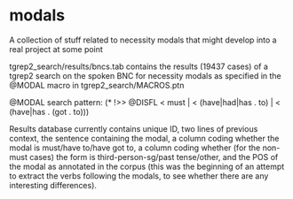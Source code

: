 modals
======

A collection of stuff related to necessity modals that might develop into a real project at some point

tgrep2_search/results/bncs.tab contains the results (19437 cases) of a tgrep2 search on the spoken BNC for necessity modals as specified in the @MODAL macro in tgrep2_search/MACROS.ptn

@MODAL search pattern:
(* !>> @DISFL < must | < (have|had|has . to) | < (have|has . (got . to)))

Results database currently contains unique ID, two lines of previous context, the sentence containing the modal, a column coding whether the modal is must/have to/have got to, a column coding whether (for the non-must cases) the form is third-person-sg/past tense/other, and the POS of the modal as annotated in the corpus (this was the beginning of an attempt to extract the verbs following the modals, to see whether there are any interesting differences).
